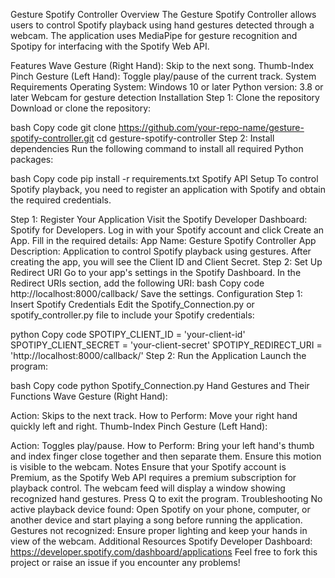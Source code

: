 Gesture Spotify Controller
Overview
The Gesture Spotify Controller allows users to control Spotify playback using hand gestures detected through a webcam. The application uses MediaPipe for gesture recognition and Spotipy for interfacing with the Spotify Web API.

Features
Wave Gesture (Right Hand): Skip to the next song.
Thumb-Index Pinch Gesture (Left Hand): Toggle play/pause of the current track.
System Requirements
Operating System: Windows 10 or later
Python version: 3.8 or later
Webcam for gesture detection
Installation
Step 1: Clone the repository
Download or clone the repository:

bash
Copy code
git clone https://github.com/your-repo-name/gesture-spotify-controller.git
cd gesture-spotify-controller
Step 2: Install dependencies
Run the following command to install all required Python packages:

bash
Copy code
pip install -r requirements.txt
Spotify API Setup
To control Spotify playback, you need to register an application with Spotify and obtain the required credentials.

Step 1: Register Your Application
Visit the Spotify Developer Dashboard: Spotify for Developers.
Log in with your Spotify account and click Create an App.
Fill in the required details:
App Name: Gesture Spotify Controller
App Description: Application to control Spotify playback using gestures.
After creating the app, you will see the Client ID and Client Secret.
Step 2: Set Up Redirect URI
Go to your app's settings in the Spotify Dashboard.
In the Redirect URIs section, add the following URI:
bash
Copy code
http://localhost:8000/callback/
Save the settings.
Configuration
Step 1: Insert Spotify Credentials
Edit the Spotify_Connection.py or spotify_controller.py file to include your Spotify credentials:

python
Copy code
SPOTIPY_CLIENT_ID = 'your-client-id'
SPOTIPY_CLIENT_SECRET = 'your-client-secret'
SPOTIPY_REDIRECT_URI = 'http://localhost:8000/callback/'
Step 2: Run the Application
Launch the program:

bash
Copy code
python Spotify_Connection.py
Hand Gestures and Their Functions
Wave Gesture (Right Hand):

Action: Skips to the next track.
How to Perform: Move your right hand quickly left and right.
Thumb-Index Pinch Gesture (Left Hand):

Action: Toggles play/pause.
How to Perform: Bring your left hand's thumb and index finger close together and then separate them. Ensure this motion is visible to the webcam.
Notes
Ensure that your Spotify account is Premium, as the Spotify Web API requires a premium subscription for playback control.
The webcam feed will display a window showing recognized hand gestures. Press Q to exit the program.
Troubleshooting
No active playback device found: Open Spotify on your phone, computer, or another device and start playing a song before running the application.
Gestures not recognized: Ensure proper lighting and keep your hands in view of the webcam.
Additional Resources
Spotify Developer Dashboard: https://developer.spotify.com/dashboard/applications
Feel free to fork this project or raise an issue if you encounter any problems! 
